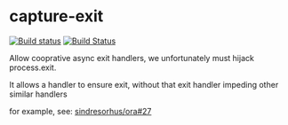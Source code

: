 # capture-exit

[![Build status](https://ci.appveyor.com/api/projects/status/8044m918rwic8b9n/branch/master?svg=true)](https://ci.appveyor.com/project/embercli/capture-exit/branch/master)
[![Build Status](https://travis-ci.org/ember-cli/capture-exit.svg?branch=master)](https://travis-ci.org/ember-cli/capture-exit)

Allow cooprative async exit handlers, we unfortunately must hijack
process.exit.

It allows a handler to ensure exit, without that exit handler impeding other
similar handlers

for example, see: [sindresorhus/ora#27](https://github.com/sindresorhus/ora/issues/27)
